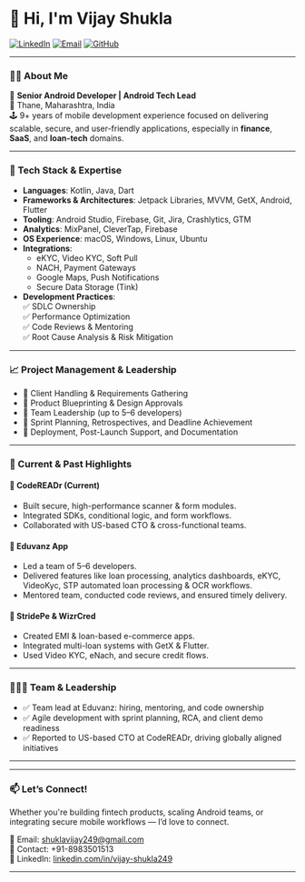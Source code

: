 # 👋 Hi, I'm Vijay Shukla

[![LinkedIn](https://img.shields.io/badge/LinkedIn-blue?style=flat&logo=linkedin&logoColor=white)](https://www.linkedin.com/in/vijay-shukla249/)
[![Email](https://img.shields.io/badge/Email-shuklavijay249%40gmail.com-red?style=flat&logo=gmail&logoColor=white)](mailto:shuklavijay249@gmail.com)
[![GitHub](https://img.shields.io/github/followers/shuklavijay249?label=GitHub&style=flat&logo=github)](https://github.com/shuklavijay249)

---

### 👨‍💻 About Me

💼 **Senior Android Developer | Android Tech Lead**  
📍 Thane, Maharashtra, India  
🕹️ 9+ years of mobile development experience focused on delivering scalable, secure, and user-friendly applications, especially in **finance**, **SaaS**, and **loan-tech** domains.

---

### 🔧 Tech Stack & Expertise

- **Languages**: Kotlin, Java, Dart  
- **Frameworks & Architectures**: Jetpack Libraries, MVVM, GetX, Android, Flutter  
- **Tooling**: Android Studio, Firebase, Git, Jira, Crashlytics, GTM  
- **Analytics**: MixPanel, CleverTap, Firebase  
- **OS Experience**: macOS, Windows, Linux, Ubuntu  
- **Integrations**:  
  - eKYC, Video KYC, Soft Pull  
  - NACH, Payment Gateways  
  - Google Maps, Push Notifications  
  - Secure Data Storage (Tink)
- **Development Practices**:  
  ✅ SDLC Ownership  
  ✅ Performance Optimization  
  ✅ Code Reviews & Mentoring  
  ✅ Root Cause Analysis & Risk Mitigation

---

### 📈 Project Management & Leadership

- 🔹 Client Handling & Requirements Gathering  
- 🔹 Product Blueprinting & Design Approvals  
- 🔹 Team Leadership (up to 5–6 developers)  
- 🔹 Sprint Planning, Retrospectives, and Deadline Achievement  
- 🔹 Deployment, Post-Launch Support, and Documentation

---

### 🚀 Current & Past Highlights

#### 🔹 **CodeREADr** (Current)
- Built secure, high-performance scanner & form modules.
- Integrated SDKs, conditional logic, and form workflows.
- Collaborated with US-based CTO & cross-functional teams.

#### 🔹 **Eduvanz App**
- Led a team of 5–6 developers.
- Delivered features like loan processing, analytics dashboards, eKYC, VideoKyc, STP automated loan processing & OCR workflows.
- Mentored team, conducted code reviews, and ensured timely delivery.

#### 🔹 **StridePe & WizrCred**
- Created EMI & loan-based e-commerce apps.
- Integrated multi-loan systems with GetX & Flutter.
- Used Video KYC, eNach, and secure credit flows.

---

### 🧑‍🤝‍🧑 Team & Leadership

- ✅ Team lead at Eduvanz: hiring, mentoring, and code ownership  
- ✅ Agile development with sprint planning, RCA, and client demo readiness  
- ✅ Reported to US-based CTO at CodeREADr, driving globally aligned initiatives

---

<!-- ### 📊 GitHub Stats

![Vijay's GitHub Stats](https://github-readme-stats.vercel.app/api?username=shuklavijay249&show_icons=true&theme=github_dark&hide_border=true)

![Top Languages](https://github-readme-stats.vercel.app/api/top-langs/?username=shuklavijay249&layout=compact&theme=github_dark&hide_border=true)-->


---


### 📫 Let’s Connect!

Whether you're building fintech products, scaling Android teams, or integrating secure mobile workflows — I’d love to connect.

📨 Email: [shuklavijay249@gmail.com](mailto:shuklavijay249@gmail.com)  
📱 Contact: +91-8983501513  
🔗 LinkedIn: [linkedin.com/in/vijay-shukla249](https://www.linkedin.com/in/vijay-shukla249/) 
<!-- 🌐 Portfolio (optional): *Add your website here* -->

---
